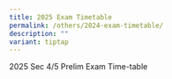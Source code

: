 ```yaml
---
title: 2025 Exam Timetable
permalink: /others/2024-exam-timetable/
description: ""
variant: tiptap
---
```

<p>2025 Sec 4/5 Prelim Exam Time-table</p>